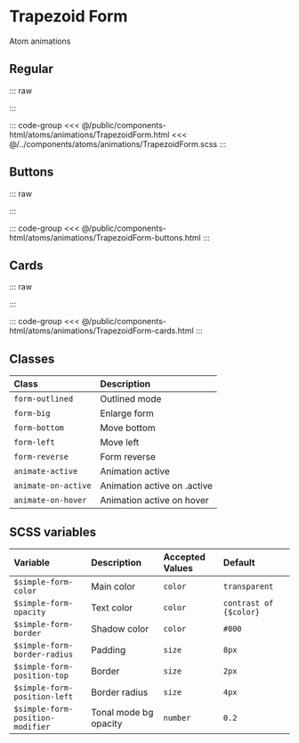 # Trapezoid Form
<Badge type="tip">Atom</Badge> <Badge type="info">animations</Badge>

## Regular

::: raw
<div class="dev-section">
    <!--@include: ../../public/components-html/atoms/animations/TrapezoidForm.html -->
</div>
:::

::: code-group
<<< @/public/components-html/atoms/animations/TrapezoidForm.html
<<< @/../components/atoms/animations/TrapezoidForm.scss
:::

## Buttons

::: raw
<div class="dev-section">
    <!--@include: ../../public/components-html/atoms/animations/TrapezoidForm-buttons.html -->
</div>
:::

::: code-group
<<< @/public/components-html/atoms/animations/TrapezoidForm-buttons.html
:::

## Cards

::: raw
<div class="dev-section">
    <!--@include: ../../public/components-html/atoms/animations/TrapezoidForm-cards.html -->
</div>
:::

::: code-group
<<< @/public/components-html/atoms/animations/TrapezoidForm-cards.html
:::


## Classes

| Class               | Description                 |
|:--------------------|:----------------------------|
| `form-outlined`     | Outlined mode               |
| `form-big`          | Enlarge form                |
| `form-bottom`       | Move bottom                 |
| `form-left`         | Move left                   |
| `form-reverse`      | Form reverse                |
| `animate-active`    | Animation active            |
| `animate-on-active` | Animation active on .active |
| `animate-on-hover`  | Animation active on hover   |


## SCSS variables

| Variable                          | Description           | Accepted Values | Default                |
|:----------------------------------|:----------------------|:----------------|:-----------------------|
| `$simple-form-color`              | Main color            | `color`         | `transparent`          |
| `$simple-form-opacity`            | Text color            | `color`         | `contrast of {$color}` |
| `$simple-form-border`             | Shadow color          | `color`         | `#000`                 |
| `$simple-form-border-radius`      | Padding               | `size`          | `8px`                  |
| `$simple-form-position-top`       | Border                | `size`          | `2px`                  |
| `$simple-form-position-left`      | Border radius         | `size`          | `4px`                  |
| `$simple-form-position-modifier`  | Tonal mode bg opacity | `number`        | `0.2`                  |


<style lang="scss">
@import "docs/theme.scss";

$simple-form-color: $primary-color;

@import "components/atoms/animations/TrapezoidForm.scss";
@import "components/atoms/buttons/SimpleButton.scss";
@import "components/molecules/cards/SimpleCard.scss";
</style>